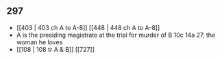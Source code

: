 ## 297
- [[403 | 403 ch A to A-8]] [[448 | 448 ch A to A-8]] 
- A is the presiding magistrate at the trial for murder of B 10c 14a 27, the woman he loves
- [[108 | 108 tr A &amp; B]] [[727]] 

